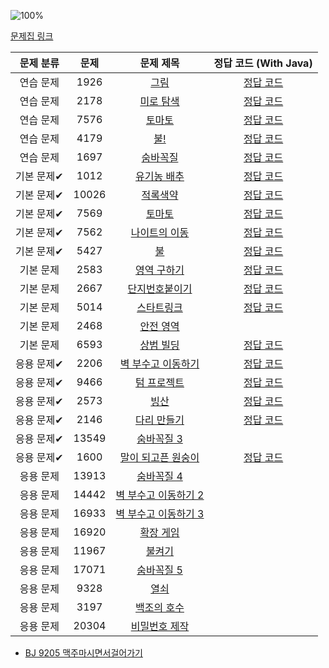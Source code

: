 ![100%](https://progress-bar.dev/20/?scale=30&title=progress&width=500&color=babaca&suffix=/30)

[문제집 링크](https://www.acmicpc.net/workbook/view/7313)

| 문제 분류  | 문제  |                           문제 제목                           |                            정답 코드 (With Java)                             |
| :--------: | :---: | :-----------------------------------------------------------: | :--------------------------------------------------------------------------: |
| 연습 문제  | 1926  |         [그림](https://www.acmicpc.net/problem/1926)          | [정답 코드](https://gist.github.com/sedin2/3a8588b1ef55bfecd6e3c7612b48c0b5) |
| 연습 문제  | 2178  |       [미로 탐색](https://www.acmicpc.net/problem/2178)       | [정답 코드](https://gist.github.com/sedin2/5917188b6f2b9f910efa5ea743ed22d9) |
| 연습 문제  | 7576  |        [토마토](https://www.acmicpc.net/problem/7576)         | [정답 코드](https://gist.github.com/sedin2/7c09e85bbb5e735efab6818b795f8354) |
| 연습 문제  | 4179  |          [불!](https://www.acmicpc.net/problem/4179)          | [정답 코드](https://gist.github.com/sedin2/ddef9ea253a76475e1cebdb852aab877) |
| 연습 문제  | 1697  |       [숨바꼭질](https://www.acmicpc.net/problem/1697)        | [정답 코드](https://gist.github.com/sedin2/bd7c1a747cf25b8d450cf03282c9744d) |
| 기본 문제✔ | 1012  |      [유기농 배추](https://www.acmicpc.net/problem/1012)      | [정답 코드](https://gist.github.com/sedin2/9cb9ce68a3ddf28ca73908321b31221e) |
| 기본 문제✔ | 10026 |       [적록색약](https://www.acmicpc.net/problem/10026)       | [정답 코드](https://gist.github.com/sedin2/ee970830b00b127aff876f256b7d8039) |
| 기본 문제✔ | 7569  |        [토마토](https://www.acmicpc.net/problem/7569)         | [정답 코드](https://gist.github.com/sedin2/1c83a7544887c7f70b41944b67df2e9a) |
| 기본 문제✔ | 7562  |     [나이트의 이동](https://www.acmicpc.net/problem/7562)     | [정답 코드](https://gist.github.com/sedin2/642e18f98240bba9ca65616d57df6edc) |
| 기본 문제✔ | 5427  |          [불](https://www.acmicpc.net/problem/5427)           | [정답 코드](https://gist.github.com/sedin2/d23e44328bf7ca3be79040ceb7627516) |
| 기본 문제  | 2583  |      [영역 구하기](https://www.acmicpc.net/problem/2583)      | [정답 코드](https://gist.github.com/sedin2/ebdfeee86b5d912579b4852d6fb13978) |
| 기본 문제  | 2667  |    [단지번호붙이기](https://www.acmicpc.net/problem/2667)     | [정답 코드](https://gist.github.com/sedin2/aa87847a1648889a4e8c31f6c0cfdda9) |
| 기본 문제  | 5014  |      [스타트링크](https://www.acmicpc.net/problem/5014)       | [정답 코드](https://gist.github.com/sedin2/7f647f04cb224df7b20542ce47137915) |
| 기본 문제  | 2468  |       [안전 영역](https://www.acmicpc.net/problem/2468)       |                                                                              |
| 기본 문제  | 6593  |       [상범 빌딩](https://www.acmicpc.net/problem/6593)       | [정답 코드](https://gist.github.com/sedin2/3ddb9954941ca02eb8012b8dcefa93a1) |
| 응용 문제✔ | 2206  |  [벽 부수고 이동하기](https://www.acmicpc.net/problem/2206)   | [정답 코드](https://gist.github.com/sedin2/aee705eb3717534824a6bfb6917f3ec3) |
| 응용 문제✔ | 9466  |      [텀 프로젝트](https://www.acmicpc.net/problem/9466)      | [정답 코드](https://gist.github.com/sedin2/aef922b544809f8592fa2b7225f401d0) |
| 응용 문제✔ | 2573  |         [빙산](https://www.acmicpc.net/problem/2573)          | [정답 코드](https://gist.github.com/sedin2/20518d6f27c72bc8e02772aa3ae76b22) |
| 응용 문제✔ | 2146  |      [다리 만들기](https://www.acmicpc.net/problem/2146)      | [정답 코드](https://gist.github.com/sedin2/300f24ba1a67e7c264e1a2839f6e9645) |
| 응용 문제✔ | 13549 |      [숨바꼭질 3](https://www.acmicpc.net/problem/13549)      |                                                                              |
| 응용 문제✔ | 1600  |  [말이 되고픈 원숭이](https://www.acmicpc.net/problem/1600)   | [정답 코드](https://gist.github.com/sedin2/ff315f955dfc5692075df8f5a8ac1c06) |
| 응용 문제  | 13913 |      [숨바꼭질 4](https://www.acmicpc.net/problem/13913)      |                                                                              |
| 응용 문제  | 14442 | [벽 부수고 이동하기 2](https://www.acmicpc.net/problem/14442) |                                                                              |
| 응용 문제  | 16933 | [벽 부수고 이동하기 3](https://www.acmicpc.net/problem/16933) |                                                                              |
| 응용 문제  | 16920 |      [확장 게임](https://www.acmicpc.net/problem/16920)       |                                                                              |
| 응용 문제  | 11967 |        [불켜기](https://www.acmicpc.net/problem/11967)        |                                                                              |
| 응용 문제  | 17071 |      [숨바꼭질 5](https://www.acmicpc.net/problem/17071)      |                                                                              |
| 응용 문제  | 9328  |         [열쇠](https://www.acmicpc.net/problem/9328)          |                                                                              |
| 응용 문제  | 3197  |      [백조의 호수](https://www.acmicpc.net/problem/3197)      |                                                                              |
| 응용 문제  | 20304 |    [비밀번호 제작](https://www.acmicpc.net/problem/20304)     |                                                                              |

- [BJ 9205 맥주마시면서걸어가기](https://gist.github.com/sedin2/9d4b4c040f2b20c03bb97b67195bf893)
